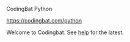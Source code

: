 CodingBat Python

https://codingbat.com/python

Welcome to Codingbat. See [help](https://codingbat.com/help.html) for the latest.